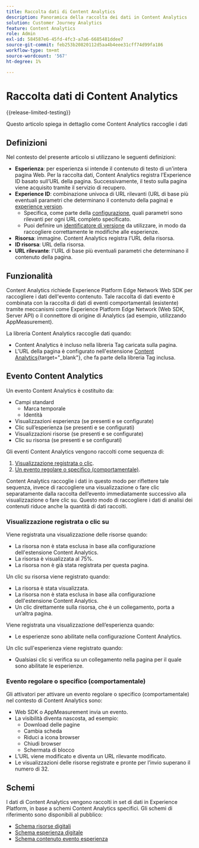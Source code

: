 ```yaml
---
title: Raccolta dati di Content Analytics
description: Panoramica della raccolta dei dati in Content Analytics
solution: Customer Journey Analytics
feature: Content Analytics
role: Admin
exl-id: 584587e6-45fd-4fc3-a7a6-6685481ddee7
source-git-commit: feb253b20820112d5aa4b4eee31cff74d99fa186
workflow-type: tm+mt
source-wordcount: '567'
ht-degree: 1%

---
```


# Raccolta dati di Content Analytics

{{release-limited-testing}}

Questo articolo spiega in dettaglio come Content Analytics raccoglie i dati


## Definizioni

Nel contesto del presente articolo si utilizzano le seguenti definizioni:

* **Esperienza**: per esperienza si intende il contenuto di testo di un&#39;intera pagina Web. Per la raccolta dati, Content Analytics registra l’Experience ID basato sull’URL della pagina. Successivamente, il testo sulla pagina viene acquisito tramite il servizio di recupero.
* **Experience ID**: combinazione univoca di URL rilevanti (URL di base più eventuali parametri che determinano il contenuto della pagina) e [experience version](manual.md#versioning).
   * Specifica, come parte della [configurazione](configuration.md), quali parametri sono rilevanti per ogni URL completo specificato.
   * Puoi definire un [identificatore di versione](manual.md#versioning) da utilizzare, in modo da raccogliere correttamente le modifiche alle esperienze.
* **Risorsa**: immagine. Content Analytics registra l’URL della risorsa.
* **ID risorsa**: URL della risorsa.
* **URL rilevante**: l&#39;URL di base più eventuali parametri che determinano il contenuto della pagina.


## Funzionalità

Content Analytics richiede Experience Platform Edge Network Web SDK per raccogliere i dati dell&#39;evento contenuto. Tale raccolta di dati evento è combinata con la raccolta di dati di eventi comportamentali (esistente) tramite meccanismi come Experience Platform Edge Network (Web SDK, Server API) o il connettore di origine di Analytics (ad esempio, utilizzando AppMeasurement).

La libreria Content Analytics raccoglie dati quando:

* Content Analytics è incluso nella libreria Tag caricata sulla pagina.
* L&#39;URL della pagina è configurato nell&#39;estensione [Content Analytics](https://experienceleague.adobe.com/en/docs/experience-platform/tags/extensions/client/content-analytics/overview){target="_blank"}, che fa parte della libreria Tag inclusa.



## Evento Content Analytics

Un evento Content Analytics è costituito da:

* Campi standard
   * Marca temporale
   * Identità
* Visualizzazioni esperienza (se presenti e se configurate)
* Clic sull’esperienza (se presenti e se configurati)
* Visualizzazioni risorse (se presenti e se configurate)
* Clic su risorsa (se presenti e se configurati)


Gli eventi Content Analytics vengono raccolti come sequenza di:

1. [Visualizzazione registrata o clic](#recorded-view-or-click).
1. [Un evento regolare o specifico (comportamentale)](#regular-or-specific-behaviorial-event).

Content Analytics raccoglie i dati in questo modo per riflettere tale sequenza, invece di raccogliere una visualizzazione o fare clic separatamente dalla raccolta dell’evento immediatamente successivo alla visualizzazione o fare clic su. Questo modo di raccogliere i dati di analisi dei contenuti riduce anche la quantità di dati raccolti.

### Visualizzazione registrata o clic su

Viene registrata una visualizzazione delle risorse quando:

* La risorsa non è stata esclusa in base alla configurazione dell&#39;estensione Content Analytics.
* La risorsa è visualizzata al 75%.
* La risorsa non è già stata registrata per questa pagina.

Un clic su risorsa viene registrato quando:

* La risorsa è stata visualizzata.
* La risorsa non è stata esclusa in base alla configurazione dell&#39;estensione Content Analytics.
* Un clic direttamente sulla risorsa, che è un collegamento, porta a un’altra pagina.

Viene registrata una visualizzazione dell’esperienza quando:

* Le esperienze sono abilitate nella configurazione Content Analytics.

Un clic sull&#39;esperienza viene registrato quando:

* Qualsiasi clic si verifica su un collegamento nella pagina per il quale sono abilitate le esperienze.


### Evento regolare o specifico (comportamentale)

Gli attivatori per attivare un evento regolare o specifico (comportamentale) nel contesto di Content Analytics sono:

* Web SDK o AppMeasurement invia un evento.
* La visibilità diventa nascosta, ad esempio:
   * Download delle pagine
   * Cambia scheda
   * Riduci a icona browser
   * Chiudi browser
   * Schermata di blocco
* L’URL viene modificato e diventa un URL rilevante modificato.
* Le visualizzazioni delle risorse registrate e pronte per l’invio superano il numero di 32.


## Schemi

I dati di Content Analytics vengono raccolti in set di dati in Experience Platform, in base a schemi Content Analytics specifici. Gli schemi di riferimento sono disponibili al pubblico:

* [Schema risorse digitali](https://github.com/adobe/xdm/blob/master/components/classes/digital-asset.schema.json)
* [Schema esperienza digitale](https://github.com/adobe/xdm/blob/master/components/classes/digital-experience.schema.json)
* [Schema contenuto evento esperienza](https://github.com/adobe/xdm/blob/master/components/fieldgroups/experience-event/experienceevent-content.schema.json)
